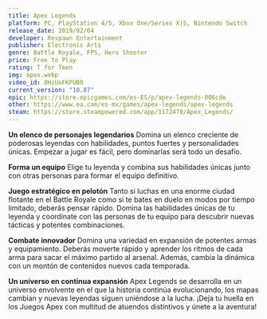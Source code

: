 ```yaml
---
title: Apex Legends
platform: PC, PlayStation 4/5, Xbox One/Series X|S, Nintendo Switch
release_date: 2019/02/04
developer: Respawn Entertainment
publisher: Electronic Arts
genre: Battle Royale, FPS, Hero Shooter
price: Free to Play
rating: T for Teen
img: apex.webp
video_id: OHzUoFKPUB0
current_version: "10.07"
epic: https://store.epicgames.com/es-ES/p/apex-legends-006cde
other: https://www.ea.com/es-mx/games/apex-legends/apex-legends
steam: https://store.steampowered.com/app/1172470/Apex_Legends/
---
```


**Un elenco de personajes legendarios**
Domina un elenco creciente de poderosas leyendas con habilidades, puntos fuertes y personalidades únicas. Empezar a jugar es fácil, pero dominarlas será todo un desafío.

**Forma un equipo**
Elige tu leyenda y combina sus habilidades únicas junto con otras personas para formar el equipo definitivo.

**Juego estratégico en pelotón**
Tanto si luchas en una enorme ciudad flotante en el Battle Royale como si te bates en duelo en modos por tiempo limitado, deberás pensar rápido. Domina las habilidades únicas de tu leyenda y coordínate con las personas de tu equipo para descubrir nuevas tácticas y potentes combinaciones.

**Combate innovador**
Domina una variedad en expansión de potentes armas y equipamiento. Deberás moverte rápido y aprender los ritmos de cada arma para sacar el máximo partido al arsenal. Además, cambia la dinámica con un montón de contenidos nuevos cada temporada.

**Un universo en continua expansión**
Apex Legends se desarrolla en un universo envolvente en el que la historia continúa evolucionando, los mapas cambian y nuevas leyendas siguen uniéndose a la lucha. ¡Deja tu huella en los Juegos Apex con multitud de atuendos distintivos y únete a la aventura!